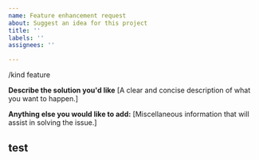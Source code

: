 ```yaml
---
name: Feature enhancement request
about: Suggest an idea for this project
title: ''
labels: ''
assignees: ''

---
```


/kind feature

**Describe the solution you'd like**
[A clear and concise description of what you want to happen.]


**Anything else you would like to add:**
[Miscellaneous information that will assist in solving the issue.]

## test
